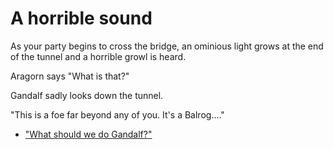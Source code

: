 # **A horrible sound**


As your party begins to cross the bridge, an ominious light grows at the end of the tunnel and a horrible growl is heard.

Aragorn says "What is that?"

Gandalf sadly looks down the tunnel. 

"This is a foe far beyond any of you.  It's a Balrog...."
 - ["What should we do Gandalf?"](../22/22.md)
 

